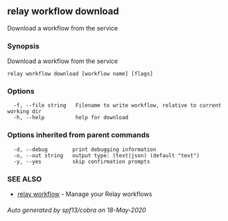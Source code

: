 ## relay workflow download

Download a workflow from the service

### Synopsis

Download a workflow from the service

```
relay workflow download [workflow name] [flags]
```

### Options

```
  -f, --file string   Filename to write workflow, relative to current working dir
  -h, --help          help for download
```

### Options inherited from parent commands

```
  -d, --debug        print debugging information
  -o, --out string   output type: (text|json) (default "text")
  -y, --yes          skip confirmation prompts
```

### SEE ALSO

* [relay workflow](relay_workflow.md)	 - Manage your Relay workflows

###### Auto generated by spf13/cobra on 18-May-2020
